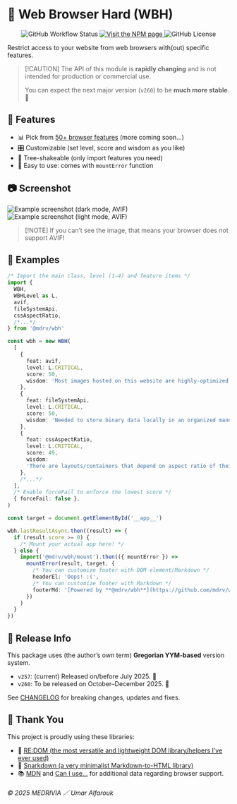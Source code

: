 # 🔨 Web Browser Hard (WBH)

<p align="center">
  <img alt="GitHub Workflow Status" src="https://img.shields.io/github/actions/workflow/status/mdrv/wbh/release.yml"/>
  <a href="https://www.npmjs.com/package/@mdrv/wbh">
    <img alt="Visit the NPM page" src="https://img.shields.io/npm/v/@mdrv/wbh"/>
  </a>
    <img alt="GitHub License" src="https://img.shields.io/github/license/mdrv/wbh">
</p>

Restrict access to your website from web browsers with(out) specific features.

>   [!CAUTION]
>   The API of this module is **rapidly changing** and is not intended for production or commercial use.
>
>   You can expect the next major version (`v260`) to be **much more stable**. 🌟

## 🎁 Features

-   📊 Pick from [50+ browser features](https://github.com/mdrv/wbh/wiki/feature-list) (more coming soon...)
-   🎛️ Customizable (set level, score and wisdom as you like)
-   🌲 Tree-shakeable (only import features you need)
-   🚀 Easy to use: comes with `mountError` function

## 📷 Screenshot

![Example screenshot (dark mode, AVIF)](./res/example1-dark.avif#gh-dark-mode-only)
![Example screenshot (light mode, AVIF)](./res/example1-light.avif#gh-light-mode-only)

>   [!NOTE]
>   If you can’t see the image, that means your browser does not support AVIF!

## 🧭 Examples

```ts
/* Import the main class, level (1–4) and feature items */
import {
  WBH,
  WBHLevel as L,
  avif,
  fileSystemApi,
  cssAspectRatio,
  /*...*/
} from '@mdrv/wbh'

const wbh = new WBH(
  [
    {
      feat: avif,
      level: L.CRITICAL,
      score: 50,
      wisdom: 'Most images hosted on this website are highly-optimized AVIF files.',
    },
    {
      feat: fileSystemApi,
      level: L.CRITICAL,
      score: 50,
      wisdom: 'Needed to store binary data locally in an organized manner.',
    },
    {
      feat: cssAspectRatio,
      level: L.CRITICAL,
      score: 49,
      wisdom:
      'There are layouts/containers that depend on aspect ratio of their surroundings.',
    },
    /*...*/
  ],
  /* Enable forceFail to enforce the lowest score */
  { forceFail: false },
)

const target = document.getElementById('__app__')

wbh.lastResultAsync.then((result) => {
  if (result.score >= 0) {
    /* Mount your actual app here! */
  } else {
    import('@mdrv/wbh/mount').then(({ mountError }) =>
      mountError(result, target, {
        /* You can customize footer with DOM element/Markdown */
        headerEl: 'Oops! :(',
        /* You can customize footer with Markdown */
        footerMd: '[Powered by **@mdrv/wbh**](https://github.com/mdrv/wbh)',
      })
    )
  }
})
```

## 🔔 Release Info

This package uses (the author’s own term) **Gregorian YYM-based** version system.

-   `v257`: (current) Released on/before July 2025. 📅
-   `v260`: To be released on October–December 2025. 🚀

See [CHANGELOG](CHANGELOG.md) for breaking changes, updates and fixes.

## 💖 Thank You

This project is proudly using these libraries:

-   🎨 [RE:DOM (the most versatile and lightweight DOM library/helpers I’ve ever used)](https://github.com/redom/redom)
-   📑 [Snarkdown (a very minimalist Markdown-to-HTML library)](https://github.com/developit/snarkdown)
-   📚 [MDN](https://github.com/mdn/browser-compat-data) and [Can I use...](https://github.com/Fyrd/caniuse) for additional data regarding browser support.

###### © 2025 MEDRIVIA ／ Umar Alfarouk
